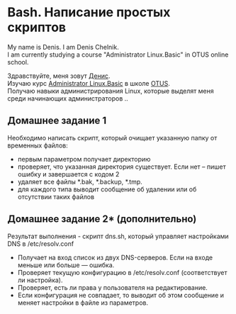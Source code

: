 Bash. Написание простых скриптов
===============

My name is Denis. I am Denis Chelnik.  
I am currently studying a course "Administrator Linux.Basic" in OTUS online school.  

Здравствуйте, меня зовут [Денис](https://github.com/DAChelnik).  
Изучаю курс [Administrator Linux.Basic](https://otus.ru/lessons/linux-basic/) в школе [OTUS](https://otus.ru/ "OTUS онлайн-образование").  
Получаю навыки администрирования Linux, которые выделят меня среди начинающих администраторов ..


Домашнее задание 1
-------------------------------------------------------

Необходимо написать скрипт, который очищает указанную папку от временных файлов:

-  первым параметром получает директорию
-  проверяет, что указанная директория существует. Если нет – пишет ошибку и 
завершается с кодом 2
-  удаляет все файлы *.bak, *.backup, *.tmp.
-  для каждого типа выводит сообщение об удалении или об отсутствии таких файлов

Домашнее задание 2* (дополнительно)
-------------------------------------------------------

Результат выполнения - скрипт dns.sh, который управляет настройками DNS в /etc/resolv.conf
-  Получает на вход список из двух DNS-серверов. Если на входе меньше или больше — ошибка.
-  Проверяет текущую конфигурацию в /etc/resolv.conf (соответствует ли настройка).
-  Проверяет, есть ли права у пользователя на редактирование.
-  Если конфигурация не совпадает, то выводит об этом сообщение и меняет настройки в файле из параметров.
